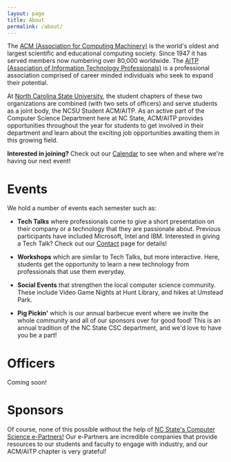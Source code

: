 ```yaml
---
layout: page
title: About
permalink: /about/
---
```


The [ACM (Association for Computing Machinery)](https://www.acm.org/)
is the world's oldest and largest
scientific and educational computing society. Since 1947 it has served members
now numbering over 80,000 worldwide. The [AITP (Association of Information
Technology Professionals)](https://www.aitp.org/) is a professional association
comprised of career
minded individuals who seek to expand their potential.

At [North Carolina State University](http://ncsu.edu), the student chapters of these two
organizations are combined (with two sets of officers) and serve students as a
joint body, the NCSU Student ACM/AITP. As an active part of the Computer Science
Department here at NC State, ACM/AITP provides opportunities throughout the year
for students to get involved in their department and learn about the exciting
job opportunities awaiting them in this growing field.

**Interested in joining?** Check out our [Calendar]({{site.url}}/calendar)
to see when and where we're having our next event!

# Events
We hold a number of events each semester such as:

+ **Tech Talks** where professionals come to give a short presentation on
their company or a technology that they are passionate about. Previous
participants have included Microsoft, Intel and IBM.
Interested in giving a Tech Talk? Check out our [Contact]()
page for details!

+ **Workshops** which are similar to Tech Talks, but more interactive. Here,
students get the opportunity to learn a new technology from professionals
that use them everyday.

+ **Social Events** that strengthen the local computer science community.
These include Video Game Nights at Hunt Library, and hikes at Umstead Park.

+ **Pig Pickin'** which is our annual barbecue event where we invite the whole
community and all of our sponsors over for good food! This is an annual
tradition of the NC State CSC department, and we'd love to have you be a part!

# Officers
Coming soon!

# Sponsors
Of course, none of this possible without the help of
[NC State's Computer Science e-Partners!](https://www.csc.ncsu.edu/corporate_relations/current-epartners.php)
Our e-Partners are incredible companies that provide resources to
our students and faculty to engage with industry, and our ACM/AITP chapter is
very grateful!
